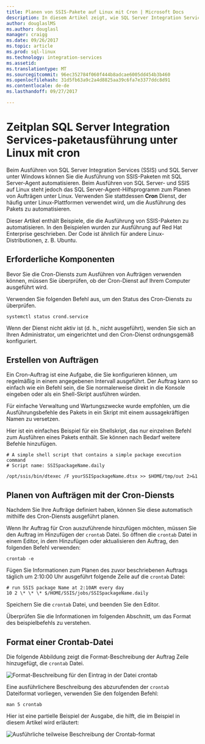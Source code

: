 ```yaml
---
title: Planen von SSIS-Pakete auf Linux mit Cron | Microsoft Docs
description: In diesem Artikel zeigt, wie SQL Server Integration Services-Pakete auf Linux mit dem Cron-Dienst zu planen.
author: douglaslMS
ms.author: douglasl
manager: craigg
ms.date: 09/26/2017
ms.topic: article
ms.prod: sql-linux
ms.technology: integration-services
ms.assetid: 
ms.translationtype: MT
ms.sourcegitcommit: 96ec352784f060f444b8adcae6005dd454b3b460
ms.openlocfilehash: 31d5fb63a9c2a4d8825aa39c6fa7e3377ddc8d91
ms.contentlocale: de-de
ms.lasthandoff: 09/27/2017

---
```

# <a name="schedule-sql-server-integration-services-package-execution-on-linux-with-cron"></a>Zeitplan SQL Server Integration Services-paketausführung unter Linux mit cron

Beim Ausführen von SQL Server Integration Services (SSIS) und SQL Server unter Windows können Sie die Ausführung von SSIS-Paketen mit SQL Server-Agent automatisieren. Beim Ausführen von SQL Server- und SSIS auf Linux steht jedoch das SQL Server-Agent-Hilfsprogramm zum Planen von Aufträgen unter Linux. Verwenden Sie stattdessen **Cron** Dienst, der häufig unter Linux-Plattformen verwendet wird, um die Ausführung des Pakets zu automatisieren.

Dieser Artikel enthält Beispiele, die die Ausführung von SSIS-Paketen zu automatisieren. In den Beispielen wurden zur Ausführung auf Red Hat Enterprise geschrieben. Der Code ist ähnlich für andere Linux-Distributionen, z. B. Ubuntu.

## <a name="prerequisites"></a>Erforderliche Komponenten

Bevor Sie die Cron-Diensts zum Ausführen von Aufträgen verwenden können, müssen Sie überprüfen, ob der Cron-Dienst auf Ihrem Computer ausgeführt wird.

Verwenden Sie folgenden Befehl aus, um den Status des Cron-Diensts zu überprüfen.

`systemctl status crond.service`

Wenn der Dienst nicht aktiv ist (d. h., nicht ausgeführt), wenden Sie sich an Ihren Administrator, um eingerichtet und den Cron-Dienst ordnungsgemäß konfiguriert.

## <a name="create-jobs"></a>Erstellen von Aufträgen

Ein Cron-Auftrag ist eine Aufgabe, die Sie konfigurieren können, um regelmäßig in einem angegebenen Intervall ausgeführt. Der Auftrag kann so einfach wie ein Befehl sein, die Sie normalerweise direkt in die Konsole eingeben oder als ein Shell-Skript ausführen würden.

Für einfache Verwaltung und Wartungszwecke wurde empfohlen, um die Ausführungsbefehle des Pakets in ein Skript mit einem aussagekräftigen Namen zu versetzen.

Hier ist ein einfaches Beispiel für ein Shellskript, das nur einzelnen Befehl zum Ausführen eines Pakets enthält. Sie können nach Bedarf weitere Befehle hinzufügen.

```
# A simple shell script that contains a simple package execution command
# Script name: SSISpackageName.daily

/opt/ssis/bin/dtexec /F yourSSISpackageName.dtsx >> $HOME/tmp/out 2>&1
```

## <a name="schedule-jobs-with-the-cron-service"></a>Planen von Aufträgen mit der Cron-Diensts

Nachdem Sie Ihre Aufträge definiert haben, können Sie diese automatisch mithilfe des Cron-Diensts ausgeführt planen.

Wenn Ihr Auftrag für Cron auszuführende hinzufügen möchten, müssen Sie den Auftrag im Hinzufügen der `crontab` Datei. So öffnen die `crontab` Datei in einem Editor, in dem Hinzufügen oder aktualisieren den Auftrag, den folgenden Befehl verwenden:

`crontab -e`

Fügen Sie Informationen zum Planen des zuvor beschriebenen Auftrags täglich um 2:10:00 Uhr ausgeführt folgende Zeile auf die `crontab` Datei:

```
# run SSIS package Name at 2:10AM every day
10 2 \* \* \* $/HOME/SSIS/jobs/SSISpackageName.daily
```

Speichern Sie die `crontab` Datei, und beenden Sie den Editor.

Überprüfen Sie die Informationen im folgenden Abschnitt, um das Format des beispielbefehls zu verstehen.
 
## <a name="format-of-a-crontab-file"></a>Format einer Crontab-Datei

Die folgende Abbildung zeigt die Format-Beschreibung der Auftrag Zeile hinzugefügt, die `crontab` Datei.

![Format-Beschreibung für den Eintrag in der Datei crontab](media/sql-server-linux-schedule-ssis-packages/ssis-linux-cron-job-definition.png)

Eine ausführlichere Beschreibung des abzurufenden der `crontab` Dateiformat vorliegen, verwenden Sie den folgenden Befehl:

`man 5 crontab`

Hier ist eine partielle Beispiel der Ausgabe, die hilft, die im Beispiel in diesem Artikel wird erläutert:

![Ausführliche teilweise Beschreibung der Crontab-format](media/sql-server-linux-schedule-ssis-packages/ssis-linux-cron-crontab-format.png)

